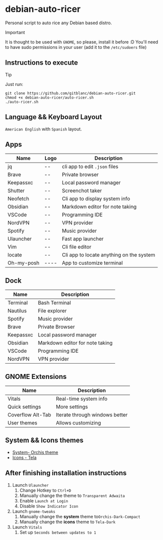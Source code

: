 # debian-auto-ricer

Personal script to auto rice any Debian based distro.

> [!Important]
> It is thought to be used with `GNOME`, so please, install it before :D
> You'll need to have sudo permissions in your user (add it to the `/etc/sudoers` file)

## Instructions to execute

> [!Tip]
> Just run:

```shell
git clone https://github.com/gitblanc/debian-auto-ricer.git
chmod +x debian-auto-ricer/auto-ricer.sh
./auto-ricer.sh
```

## Language && Keyboard Layout

`American English` with `Spanish` layout.

## Apps

| Name       | Logo | Description                              |
| ---------- | ---- | ---------------------------------------- |
| jq         | --   | cli app to edit `.json` files            |
| Brave      | --   | Private browser                          |
| Keepassxc  | --   | Local password manager                   |
| Shutter    | --   | Screenchot taker                         |
| Neofetch   | --   | Cli app to display system info           |
| Obsidian   | --   | Markdown editor for note taking          |
| VSCode     | --   | Programming IDE                          |
| NordVPN    | --   | VPN provider                             |
| Spotify    | --   | Music provider                           |
| Ulauncher  | --   | Fast app launcher                        |
| Vim        | --   | Cli file editor                          |
| locate     | --   | Cli app to locate anything on the system |
| Oh-my-posh | ---- | App to customize terminal                |

## Dock

| Name      | Description                     |
| --------- | ------------------------------- |
| Terminal  | Bash Terminal                   |
| Nautilus  | File explorer                   |
| Spotify   | Music provider                  |
| Brave     | Private Browser                 |
| Keepassxc | Local password manager          |
| Obsidian  | Markdown editor for note taking |
| VSCode    | Programming IDE                 |
| NordVPN   | VPN provider                    |

## GNOME Extensions

| Name              | Description                    |
| ----------------- | ------------------------------ |
| Vitals            | Real-time system info          |
| Quick settings    | More settings                  |
| Coverflow Alt-Tab | Iterate through windows better |
| User themes       | Allows customizing             |

## System && Icons themes

- [System- Orchis theme](https://github.com/vinceliuice/Orchis-theme.git)
- [Icons - Tela](https://github.com/vinceliuice/Tela-icon-theme/)

## After finishing installation instructions

1. Launch `Ulauncher`
   1. Change Hotkey to `Ctrl+D`
   2. Manually change the theme to `Transparent Adwaita`
   3. Enable `Launch at Login`
   4. Disable `Show Indicator Icon`
2. Launch `gnome-tweaks`
   1. Manually change the **system** theme to`Orchis-Dark-Compact`
   2. Manually change the **icons** theme to `Tela-Dark`
3. Launch `Vitals`
   1. Set up `Seconds between updates to 1`
